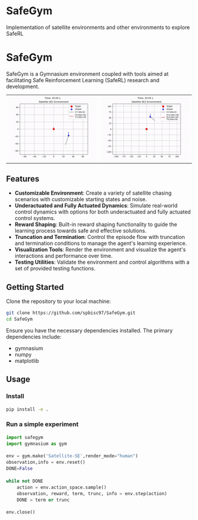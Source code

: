 # SafeGym

Implementation of satellite environments and other environments to explore SafeRL


# SafeGym

SafeGym is a Gymnasium environment coupled with tools aimed at facilitating Safe Reinforcement Learning (SafeRL) research and development.
<table>
      <td><img src="safegym/docs/video_under_lqr.gif" align="left">
      <td><img src="safegym/docs/video_fully_lqr.gif" align="right">
</table>


## Features

- **Customizable Environment**: Create a variety of satellite chasing scenarios with customizable starting states and noise.
- **Underactuated and Fully Actuated Dynamics**: Simulate real-world control dynamics with options for both underactuated and fully actuated control systems.
- **Reward Shaping**: Built-in reward shaping functionality to guide the learning process towards safe and effective solutions.
- **Truncation and Termination**: Control the episode flow with truncation and termination conditions to manage the agent's learning experience.
- **Visualization Tools**: Render the environment and visualize the agent's interactions and performance over time.
- **Testing Utilities**: Validate the environment and control algorithms with a set of provided testing functions.


## Getting Started

Clone the repository to your local machine:

```bash
git clone https://github.com/spbisc97/SafeGym.git
cd SafeGym
```

Ensure you have the necessary dependencies installed. The primary dependencies include:

- gymnasium
- numpy
- matplotlib


## Usage

### Install
```bash
pip install -e .
```
### Run a simple experiment

```python
import safegym
import gymnasium as gym

env = gym.make('Satellite-SE',render_mode="human")
observation,info = env.reset()
DONE=False

while not DONE
    action = env.action_space.sample()
    observation, reward, term, trunc, info = env.step(action)
    DONE = term or trunc

env.close()
```


















